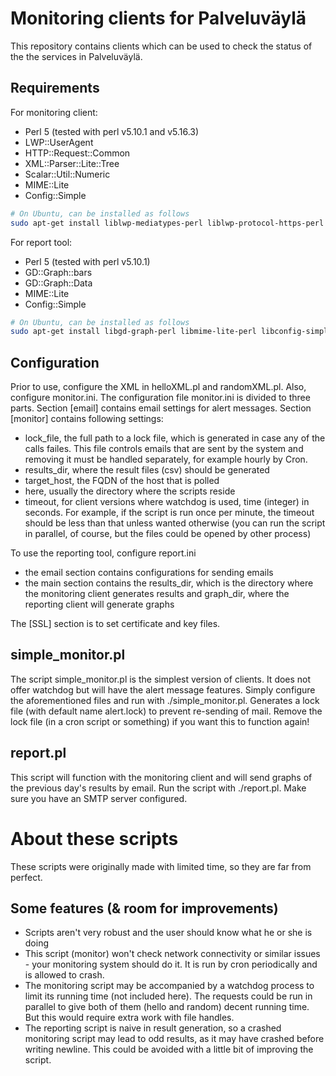 # Monitoring clients for Palveluväylä
This repository contains clients which can be used to check the status of the the services in Palveluväylä. 

## Requirements

For monitoring client:

* Perl 5 (tested with perl v5.10.1 and v5.16.3)
* LWP::UserAgent
* HTTP::Request::Common
* XML::Parser::Lite::Tree
* Scalar::Util::Numeric
* MIME::Lite
* Config::Simple

```sh
# On Ubuntu, can be installed as follows
sudo apt-get install liblwp-mediatypes-perl liblwp-protocol-https-perl libxml-parser-lite-tree-perl libscalar-util-numeric-perl libmime-lite-perl libconfig-simple-perl
```

For report tool:

* Perl 5 (tested with perl v5.10.1)
* GD::Graph::bars
* GD::Graph::Data
* MIME::Lite
* Config::Simple

```sh
# On Ubuntu, can be installed as follows
sudo apt-get install libgd-graph-perl libmime-lite-perl libconfig-simple-perl
```



## Configuration
Prior to use, configure the XML in helloXML.pl and randomXML.pl. Also, configure monitor.ini. The configuration file monitor.ini is divided to three parts. Section [email] contains email settings for alert messages. Section [monitor] contains following settings:
* lock_file, the full path to a lock file, which is generated in case any of the calls failes. This file controls emails that are sent by the system and removing it must be handled separately, for example hourly by Cron.
* results_dir, where the result files (csv) should be generated
* target_host, the FQDN of the host that is polled
* here, usually the directory where the scripts reside
* timeout, for client versions where watchdog is used, time (integer) in seconds. For example, if the script is run once per minute, the timeout should be less than that unless wanted otherwise (you can run the script in parallel, of course, but the files could be opened by other process)

To use the reporting tool, configure report.ini
* the email section contains configurations for sending emails
* the main section contains the results_dir, which is the directory where the monitoring client generates results and graph_dir, where the reporting client will generate graphs

The [SSL] section is to set certificate and key files.
 
## simple_monitor.pl

The script simple_monitor.pl is the simplest version of clients. It does not offer watchdog but will have the alert message features. Simply configure the aforementioned files and run with ./simple_monitor.pl.
Generates a lock file (with default name alert.lock) to prevent re-sending of mail. Remove the lock file (in a cron script or something) if you want this to function again!

## report.pl

This script will function with the monitoring client and will send graphs of the previous day's results by email. Run the script with ./report.pl. Make sure you have an SMTP server configured.

# About these scripts

These scripts were originally made with limited time, so they are far from perfect. 

## Some features (& room for improvements)
* Scripts aren't very robust and the user should know what he or she is doing
* This script (monitor) won't check network connectivity or similar issues - your monitoring system should do it. It is run by cron periodically and is allowed to crash.
* The monitoring script may be accompanied by a watchdog process to limit its running time (not included here). The requests could be run in parallel to give both of them (hello and random) decent running time. But this would require extra work with file handles.
* The reporting script is naive in result generation, so a crashed monitoring script may lead to odd results, as it may have crashed before writing newline. This could be avoided with a little bit of improving the script.

